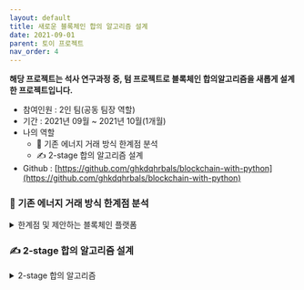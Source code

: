 ```yaml
---
layout: default
title: 새로운 블록체인 합의 알고리즘 설계
date: 2021-09-01
parent: 토이 프로젝트
nav_order: 4
---
```


**해당 프로젝트는 석사 연구과정 중, 텀 프로젝트로 블록체인 합의알고리즘을 새롭게 설계한 프로젝트입니다.**

* 참여인원 : 2인 팀(공동 팀장 역할)
* 기간 : 2021년 09월 ~ 2021년 10월(1개월)
* 나의 역할
   * 📃 기존 에너지 거래 방식 한계점 분석
   * ✍️ 2-stage 합의 알고리즘 설계
* Github : [https://github.com/ghkdqhrbals/blockchain-with-python](https://github.com/ghkdqhrbals/blockchain-with-python) 

### 📃 **기존 에너지 거래 방식 한계점 분석**

<details><summary> 한계점 및 제안하는 블록체인 플랫폼 </summary><div markdown="1">

### 기존 에너지 거래 방식 한계점

![img](../../../assets/img/terms/5.png)

> * 한국 전력 공사의 계약 독점
> * 계약 무결성 침해 위험 존재
> * 계약 수수료 발생
> * 수동화 계약으로 인한 비효율성

### 제안하는 에너지 거래 블록체인 플랫폼

![img](../../../assets/img/terms/6.png)

> * 지속적으로 변하는 블록 채굴자에게 계약 위임
> * 계약 무결성 보존
> * 채굴자에게 계약 수수료 지급
> * 자동화 계약으로 인한 효율성

</div></details>

### ✍️ **2-stage 합의 알고리즘 설계**

<details><summary> 2-stage 합의 알고리즘 </summary><div markdown="1">

### 트랜젝션 설계

1. Not signed by Supplier : 트랜잭션 전송

| FROM(ID) | ENERGY | MONEY | TO(ID) |   signature1   | signature2 | Fee |
|:--------:|:------:|:-----:|:------:|:--------------:|:----------:|:---:|
|    Amy   |   50   |  41$  |   M1   |  Sig(Amy, Tx1) |    NULL    |  5% |
|    Bob   |   30   |  22$  |   M3   |  Sig(Bob, Tx2) |    NULL    |  7% |
|   Chen   |   20   |  56$  |   M2   | Sig(Chen, Tx3) |    NULL    |  3% |
|    ...   |   ...  |  ...  |   ...  |        …       |      …     |  …  |

2. Signed by Supplier : 서명 후 트랜잭션에 담기

| FROM(ID) | ENERGY | MONEY | TO(ID) |   signature1   |      signature2      | Fee |
|:--------:|:------:|:-----:|:------:|:--------------:|:--------------------:|:---:|
|    Amy   |   50   |  41$  |   M1   |  Sig(Amy, Tx1) | Sig(M1,Sig(Amy,Tx1)) |  5% |
|    Bob   |   30   |  22$  |   M3   |  Sig(Bob, Tx2) | Sig(M2,Sig(Bob,Tx2)) |  7% |
|   Chen   |   20   |  56$  |   M2   | Sig(Chen, Tx3) |         NULL         |  3% |
|    ...   |   ...  |  ...  |   ...  |        …       |           …          |  …  |

### 2-stage consensus algorithm

* 블록 생성자 결정

**𝑀𝑖𝑛𝑒𝑟=𝑀𝑎𝑥_𝐴𝑑𝑑𝑟 (ℎ𝑎𝑠ℎ(𝑃𝑟𝑒𝑣𝐵𝑙𝑜𝑐𝑘𝐻𝑎𝇽,𝐴𝑑𝑑𝑟)**

* 블록 완결

**∑(0<𝑖<𝑑)𝑅𝐸100_𝑖^𝑎𝑔𝑟𝑒𝑒 ≥2/3 𝑅𝐸100_𝑡𝑜𝑡𝑎𝑙**

### 프로토타입 결과

![img](../../../assets/img/terms/1.png)
![img](../../../assets/img/terms/2.png)
![img](../../../assets/img/terms/3.png)
![img](../../../assets/img/terms/4.png)


</div></details>
